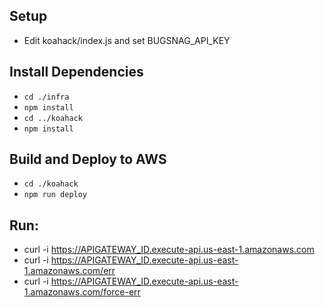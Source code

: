 ## Setup
- Edit koahack/index.js and set BUGSNAG_API_KEY

## Install Dependencies
- `cd ./infra`
- `npm install`
- `cd ../koahack`
- `npm install`

## Build and Deploy to AWS
- `cd ./koahack`
- `npm run deploy`

## Run:
- curl -i https://APIGATEWAY_ID.execute-api.us-east-1.amazonaws.com
- curl -i https://APIGATEWAY_ID.execute-api.us-east-1.amazonaws.com/err
- curl -i https://APIGATEWAY_ID.execute-api.us-east-1.amazonaws.com/force-err
